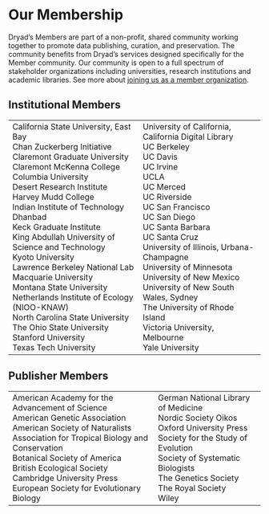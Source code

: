 <h1>Our Membership</h1>

<p>Dryad’s Members are part of a non-profit, shared community working together to promote
data publishing, curation, and preservation. The community benefits from Dryad’s services designed
specifically for the Member community. Our community is open to a full spectrum of stakeholder organizations
including universities, research institutions and academic libraries. See more about <a href="/stash/join_us">joining us as a member organization</a>.</p>

<h2>Institutional Members</h2>

<table>
<tr>

<td>
California State University, East Bay <br>
Chan Zuckerberg Initiative <br>
Claremont Graduate University <br>
Claremont McKenna College <br>
Columbia University <br>
Desert Research Institute <br>
Harvey Mudd College <br>
Indian Institute of Technology Dhanbad <br>
Keck Graduate Institute <br>
King Abdullah University of Science and Technology <br>
Kyoto University <br>
Lawrence Berkeley National Lab <br>
Macquarie University <br>
Montana State University <br>
Netherlands Institute of Ecology (NIOO-KNAW) <br>
North Carolina State University <br>
The Ohio State University <br>
Stanford University <br>
Texas Tech University <br>
</td>

<td>
University of California, California Digital Library <br>
UC Berkeley <br>
UC Davis <br>
UC Irvine <br>
UCLA <br>
UC Merced <br>
UC Riverside <br>
UC San Francisco <br>
UC San Diego <br>
UC Santa Barbara <br>
UC Santa Cruz <br>
University of Illinois, Urbana-Champagne <br>
University of Minnesota <br>
University of New Mexico <br>
University of New South Wales, Sydney <br>
The University of Rhode Island <br>
Victoria University, Melbourne <br>
Yale University <br>
</td>

</tr>
</table>

<h2>Publisher Members</h2>

<table>
<tr>
<td>
American Academy for the Advancement of Science <br>
American Genetic Association <br>
American Society of Naturalists <br>
Association for Tropical Biology and Conservation <br>
Botanical Society of America <br>
British Ecological Society <br>
Cambridge University Press <br>
European Society for Evolutionary Biology <br>
</td>

<td>
German National Library of Medicine <br>
Nordic Society Oikos <br>
Oxford University Press <br>
Society for the Study of Evolution <br>
Society of Systematic Biologists <br>
The Genetics Society <br>
The Royal Society <br>
Wiley <br>
</td>

</tr>
</table>
